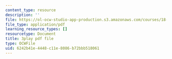 ```yaml
---
content_type: resource
description: ''
file: https://ol-ocw-studio-app-production.s3.amazonaws.com/courses/18-01sc-single-variable-calculus-fall-2010/6242b41e4448c11e8086b72bbb518061_eHJuAByQf5A.pdf
file_type: application/pdf
learning_resource_types: []
resourcetype: Document
title: 3play pdf file
type: OCWFile
uid: 6242b41e-4448-c11e-8086-b72bbb518061
---
```

